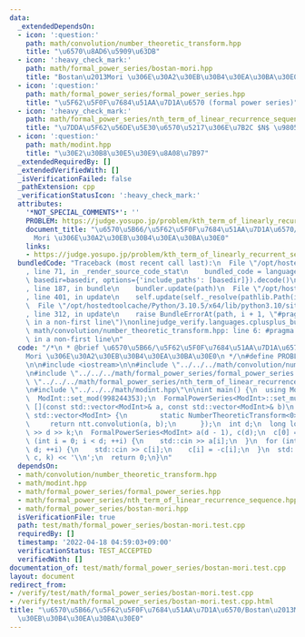 ```yaml
---
data:
  _extendedDependsOn:
  - icon: ':question:'
    path: math/convolution/number_theoretic_transform.hpp
    title: "\u6570\u8AD6\u5909\u63DB"
  - icon: ':heavy_check_mark:'
    path: math/formal_power_series/bostan-mori.hpp
    title: "Bostan\u2013Mori \u306E\u30A2\u30EB\u30B4\u30EA\u30BA\u30E0"
  - icon: ':question:'
    path: math/formal_power_series/formal_power_series.hpp
    title: "\u5F62\u5F0F\u7684\u51AA\u7D1A\u6570 (formal power series)"
  - icon: ':heavy_check_mark:'
    path: math/formal_power_series/nth_term_of_linear_recurrence_sequence.hpp
    title: "\u7DDA\u5F62\u56DE\u5E30\u6570\u5217\u306E\u7B2C $N$ \u9805"
  - icon: ':question:'
    path: math/modint.hpp
    title: "\u30E2\u30B8\u30E5\u30E9\u8A08\u7B97"
  _extendedRequiredBy: []
  _extendedVerifiedWith: []
  _isVerificationFailed: false
  _pathExtension: cpp
  _verificationStatusIcon: ':heavy_check_mark:'
  attributes:
    '*NOT_SPECIAL_COMMENTS*': ''
    PROBLEM: https://judge.yosupo.jp/problem/kth_term_of_linearly_recurrent_sequence
    document_title: "\u6570\u5B66/\u5F62\u5F0F\u7684\u51AA\u7D1A\u6570/Bostan\u2013\
      Mori \u306E\u30A2\u30EB\u30B4\u30EA\u30BA\u30E0"
    links:
    - https://judge.yosupo.jp/problem/kth_term_of_linearly_recurrent_sequence
  bundledCode: "Traceback (most recent call last):\n  File \"/opt/hostedtoolcache/Python/3.10.5/x64/lib/python3.10/site-packages/onlinejudge_verify/documentation/build.py\"\
    , line 71, in _render_source_code_stat\n    bundled_code = language.bundle(stat.path,\
    \ basedir=basedir, options={'include_paths': [basedir]}).decode()\n  File \"/opt/hostedtoolcache/Python/3.10.5/x64/lib/python3.10/site-packages/onlinejudge_verify/languages/cplusplus.py\"\
    , line 187, in bundle\n    bundler.update(path)\n  File \"/opt/hostedtoolcache/Python/3.10.5/x64/lib/python3.10/site-packages/onlinejudge_verify/languages/cplusplus_bundle.py\"\
    , line 401, in update\n    self.update(self._resolve(pathlib.Path(included), included_from=path))\n\
    \  File \"/opt/hostedtoolcache/Python/3.10.5/x64/lib/python3.10/site-packages/onlinejudge_verify/languages/cplusplus_bundle.py\"\
    , line 312, in update\n    raise BundleErrorAt(path, i + 1, \"#pragma once found\
    \ in a non-first line\")\nonlinejudge_verify.languages.cplusplus_bundle.BundleErrorAt:\
    \ math/convolution/number_theoretic_transform.hpp: line 6: #pragma once found\
    \ in a non-first line\n"
  code: "/*\n * @brief \u6570\u5B66/\u5F62\u5F0F\u7684\u51AA\u7D1A\u6570/Bostan\u2013\
    Mori \u306E\u30A2\u30EB\u30B4\u30EA\u30BA\u30E0\n */\n#define PROBLEM \"https://judge.yosupo.jp/problem/kth_term_of_linearly_recurrent_sequence\"\
    \n\n#include <iostream>\n\n#include \"../../../math/convolution/number_theoretic_transform.hpp\"\
    \n#include \"../../../math/formal_power_series/formal_power_series.hpp\"\n#include\
    \ \"../../../math/formal_power_series/nth_term_of_linear_recurrence_sequence.hpp\"\
    \n#include \"../../../math/modint.hpp\"\n\nint main() {\n  using ModInt = MInt<0>;\n\
    \  ModInt::set_mod(998244353);\n  FormalPowerSeries<ModInt>::set_mult(\n     \
    \ [](const std::vector<ModInt>& a, const std::vector<ModInt>& b)\n          ->\
    \ std::vector<ModInt> {\n        static NumberTheoreticTransform<0> ntt;\n   \
    \     return ntt.convolution(a, b);\n      });\n  int d;\n  long long k;\n  std::cin\
    \ >> d >> k;\n  FormalPowerSeries<ModInt> a(d - 1), c(d);\n  c[0] = 1;\n  for\
    \ (int i = 0; i < d; ++i) {\n    std::cin >> a[i];\n  }\n  for (int i = 1; i <=\
    \ d; ++i) {\n    std::cin >> c[i];\n    c[i] = -c[i];\n  }\n  std::cout << nth_term_of_linear_recurrence_sequence(a,\
    \ c, k) << '\\n';\n  return 0;\n}\n"
  dependsOn:
  - math/convolution/number_theoretic_transform.hpp
  - math/modint.hpp
  - math/formal_power_series/formal_power_series.hpp
  - math/formal_power_series/nth_term_of_linear_recurrence_sequence.hpp
  - math/formal_power_series/bostan-mori.hpp
  isVerificationFile: true
  path: test/math/formal_power_series/bostan-mori.test.cpp
  requiredBy: []
  timestamp: '2022-04-18 04:59:03+09:00'
  verificationStatus: TEST_ACCEPTED
  verifiedWith: []
documentation_of: test/math/formal_power_series/bostan-mori.test.cpp
layout: document
redirect_from:
- /verify/test/math/formal_power_series/bostan-mori.test.cpp
- /verify/test/math/formal_power_series/bostan-mori.test.cpp.html
title: "\u6570\u5B66/\u5F62\u5F0F\u7684\u51AA\u7D1A\u6570/Bostan\u2013Mori \u306E\u30A2\
  \u30EB\u30B4\u30EA\u30BA\u30E0"
---
```

